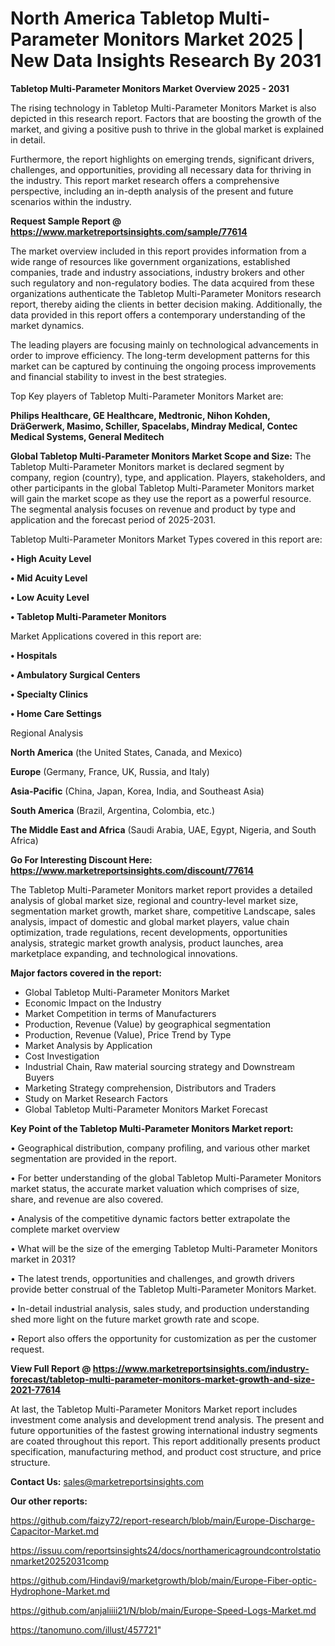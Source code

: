 # North America Tabletop Multi-Parameter Monitors Market 2025 | New Data Insights Research By 2031

<Strong> Tabletop Multi-Parameter Monitors Market Overview 2025 - 2031</strong>

The rising technology in Tabletop Multi-Parameter Monitors Market is also depicted in this research report. Factors that are boosting the growth of the market, and giving a positive push to thrive in the global market is explained in detail.

Furthermore, the report highlights on emerging trends, significant drivers, challenges, and opportunities, providing all necessary data for thriving in the industry. This report market research offers a comprehensive perspective, including an in-depth analysis of the present and future scenarios within the industry.

<strong>Request Sample Report @ <a href=https://www.marketreportsinsights.com/sample/77614>https://www.marketreportsinsights.com/sample/77614</a></strong>

The market overview included in this report provides information from a wide range of resources like government organizations, established companies, trade and industry associations, industry brokers and other such regulatory and non-regulatory bodies. The data acquired from these organizations authenticate the Tabletop Multi-Parameter Monitors research report, thereby aiding the clients in better decision making. Additionally, the data provided in this report offers a contemporary understanding of the market dynamics.

The leading players are focusing mainly on technological advancements in order to improve efficiency. The long-term development patterns for this market can be captured by continuing the ongoing process improvements and financial stability to invest in the best strategies.

Top Key players of Tabletop Multi-Parameter Monitors Market are:

<strong>Philips Healthcare, GE Healthcare, Medtronic, Nihon Kohden, DräGerwerk, Masimo, Schiller, Spacelabs, Mindray Medical, Contec Medical Systems, General Meditech</strong>

<strong><b>Global Tabletop Multi-Parameter Monitors Market Scope and Size:</b></strong>
The Tabletop Multi-Parameter Monitors market is declared segment by company, region (country), type, and application. Players, stakeholders, and other participants in the global Tabletop Multi-Parameter Monitors market will gain the market scope as they use the report as a powerful resource. The segmental analysis focuses on revenue and product by type and application and the forecast period of 2025-2031.

Tabletop Multi-Parameter Monitors Market Types covered in this report are:

<strong>• High Acuity Level

• Mid Acuity Level

• Low Acuity Level

• Tabletop Multi-Parameter Monitors</strong>

Market Applications covered in this report are:

<strong>• Hospitals

• Ambulatory Surgical Centers

• Specialty Clinics

• Home Care Settings</strong> 

Regional Analysis

<strong>North America</strong> (the United States, Canada, and Mexico)

<strong>Europe</strong> (Germany, France, UK, Russia, and Italy)

<strong>Asia-Pacific</strong> (China, Japan, Korea, India, and Southeast Asia)

<strong>South America</strong> (Brazil, Argentina, Colombia, etc.)

<strong>The Middle East and Africa</strong> (Saudi Arabia, UAE, Egypt, Nigeria, and South Africa)

<strong>Go For Interesting Discount Here: <a href=https://www.marketreportsinsights.com/discount/77614>https://www.marketreportsinsights.com/discount/77614</a></strong>

The Tabletop Multi-Parameter Monitors market report provides a detailed analysis of global market size, regional and country-level market size, segmentation market growth, market share, competitive Landscape, sales analysis, impact of domestic and global market players, value chain optimization, trade regulations, recent developments, opportunities analysis, strategic market growth analysis, product launches, area marketplace expanding, and technological innovations.

<strong><b>Major factors covered in the report:</b></strong>
<ul>
  <li>Global Tabletop Multi-Parameter Monitors Market </li>
  <li>Economic Impact on the Industry</li>
  <li>Market Competition in terms of Manufacturers</li>
  <li>Production, Revenue (Value) by geographical segmentation</li>
  <li>Production, Revenue (Value), Price Trend by Type</li>
  <li>Market Analysis by Application</li>
  <li>Cost Investigation</li>
  <li>Industrial Chain, Raw material sourcing strategy and Downstream Buyers</li>
  <li>Marketing Strategy comprehension, Distributors and Traders</li>
  <li>Study on Market Research Factors</li>
  <li>Global Tabletop Multi-Parameter Monitors Market Forecast</li>
</ul>

<strong><b>Key Point of the Tabletop Multi-Parameter Monitors Market report:</b></strong>

• Geographical distribution, company profiling, and various other market segmentation are provided in the report.

• For better understanding of the global Tabletop Multi-Parameter Monitors market status, the accurate market valuation which comprises of size, share, and revenue are also covered.

• Analysis of the competitive dynamic factors better extrapolate the complete market overview

• What will be the size of the emerging Tabletop Multi-Parameter Monitors market in 2031?

• The latest trends, opportunities and challenges, and growth drivers provide better construal of the Tabletop Multi-Parameter Monitors Market.

• In-detail industrial analysis, sales study, and production understanding shed more light on the future market growth rate and scope.

• Report also offers the opportunity for customization as per the customer request.

<strong><b>View Full Report @ <a href=https://www.marketreportsinsights.com/industry-forecast/tabletop-multi-parameter-monitors-market-growth-and-size-2021-77614>https://www.marketreportsinsights.com/industry-forecast/tabletop-multi-parameter-monitors-market-growth-and-size-2021-77614</a></b></strong>


At last, the Tabletop Multi-Parameter Monitors Market report includes investment come analysis and development trend analysis. The present and future opportunities of the fastest growing international industry segments are coated throughout this report. This report additionally presents product specification, manufacturing method, and product cost structure, and price structure.

<strong>Contact Us:</strong>
sales@marketreportsinsights.com

<strong>Our other reports:</strong>

<a href=https://github.com/faizy72/report-research/blob/main/Europe-Discharge-Capacitor-Market.md>https://github.com/faizy72/report-research/blob/main/Europe-Discharge-Capacitor-Market.md</a>

<a href=https://issuu.com/reportsinsights24/docs/northamericagroundcontrolstationmarket20252031comp>https://issuu.com/reportsinsights24/docs/northamericagroundcontrolstationmarket20252031comp</a>

<a href=https://github.com/Hindavi9/marketgrowth/blob/main/Europe-Fiber-optic-Hydrophone-Market.md>https://github.com/Hindavi9/marketgrowth/blob/main/Europe-Fiber-optic-Hydrophone-Market.md</a>

<a href=https://github.com/anjaliiii21/N/blob/main/Europe-Speed-Logs-Market.md>https://github.com/anjaliiii21/N/blob/main/Europe-Speed-Logs-Market.md</a>

<a href=https://tanomuno.com/illust/457721>https://tanomuno.com/illust/457721</a>"
